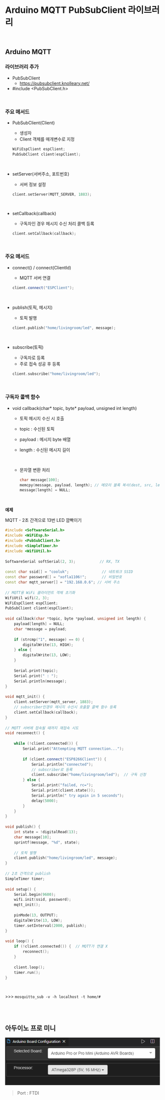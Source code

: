 # Arduino MQTT PubSubClient 라이브러리

  <br>

## Arduino MQTT

### 라이브러리 추가

-   PubSubClient
    -    https://pubsubclient.knolleary.net/
-   \#include <PubSubClient.h>

  <br>

### 주요 메서드

-   PubSubClient(Client)

    -   생성자
    -   Client 객체를 매개변수로 지정

    ```c++
    WiFiEspClient espClient;
    PubSubClient client(espClient);
    ```

      <br>

-   setServer(서버주소, 포트번호)

    -   서버 정보 설정

    ```c++
    client.setServer(MQTT_SERVER, 1883);
    ```

      <br>

-   setCallback(callback)

    -   구독자인 경우 메시지 수신 처리 콜백 등록

    ```c++
    client.setCallback(callback);
    ```

      <br>

### 주요 메서드

-   connect() / connect(ClientId)

    -   MQTT 서버 연결

    ```c++
    client.connect("ESPClient");
    ```

      <br>

-   publish(토픽, 메시지)

    -   토픽 발행

    ```c++
    client.publish("home/livingroom/led", message);
    ```

      <br>

-   subscribe(토픽)

    -   구독자로 등록
    -   주로 접속 성공 후 등록

    ```c++
    client.subscribe("home/livingroom/led");
    ```

      <br>

### 구독자 콜백 함수

-   void callback(char* topic, byte* payload, unsigned int length)

    -   토픽 메시지 수신 시 호출

    -   topic : 수신된 토픽

    -   payload : 메시지 byte 배열

    -   length : 수신된 메시지 길이

          <br>

    -   문자열 변환 처리

        ```c++
        char message[100];
        memcpy(message, payload, length); // 메모리 블록 복사(dest, src, length)
        message[length] = NULL;
        ```

  <br>

**예제**

MQTT - 2초 간격으로 13번 LED 깜빡이기

```c++
#include <SoftwareSerial.h>
#include <WiFiEsp.h>
#include <PubSubClient.h>
#include <SimpleTimer.h>
#include <WifiUtil.h>

SoftwareSerial softSerial(2, 3);           // RX, TX

const char ssid[] = "cooluk";               // 네트워크 SSID
const char password[] = "xofla1106!";       // 비밀번호
const char mqtt_server[] = "192.168.0.6"; // 서버 주소

// MQTT용 WiFi 클라이언트 객체 초기화
WifiUtil wifi(2, 3);
WiFiEspClient espClient;
PubSubClient client(espClient);

void callback(char *topic, byte *payload, unsigned int length) {
    payload[length] = NULL;
    char *message = payload;

    if (strcmp("1", message) == 0) {
        digitalWrite(13, HIGH);
    } else {
        digitalWrite(13, LOW);
    }

    Serial.print(topic);
    Serial.print(" : ");
    Serial.println(message);
}

void mqtt_init() {
    client.setServer(mqtt_server, 1883);
    // subscriber인경우 메시지 수신시 호출할 콜백 함수 등록
    client.setCallback(callback);
}

// MQTT 서버에 접속될 때까지 재접속 시도
void reconnect() {

    while (!client.connected()) {
        Serial.print("Attempting MQTT connection...");
        
        if (client.connect("ESP8266Client")) {
            Serial.println("connected");
            // subscriber로 등록
            client.subscribe("home/livingroom/led");  // 구독 신청
        } else {
            Serial.print("failed, rc=");
            Serial.print(client.state());
            Serial.println(" try again in 5 seconds");
            delay(5000);
        }
    }
}

void publish() {
    int state = !digitalRead(13);
    char message[10];
    sprintf(message, "%d", state);

    // 토픽 발행
    client.publish("home/livingroom/led", message);
}

// 2초 간격으로 publish
SimpleTimer timer;

void setup() {
    Serial.begin(9600);
    wifi.init(ssid, password);
    mqtt_init();

    pinMode(13, OUTPUT);
    digitalWrite(13, LOW);
    timer.setInterval(2000, publish);
}

void loop() {
    if (!client.connected()) {  // MQTT가 연결 X
        reconnect();
    }

    client.loop();
    timer.run();
}
```

  <br>

\>\>\> `mosquitto_sub -v -h localhost -t home/#`

  <br>

  <br>

## 아두이노 프로 미니

![image-20200918141853932](03.MQTT-Arduino.assets/image-20200918141853932.png)

>   Port : FTDI